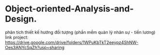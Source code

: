 # Object-oriented-Analysis-and-Design.
phân tích thiết kế hướng đối tượng (phần mềm quản lý nhân sự  - tiền lương)
link project: https://drive.google.com/drive/folders/1WPuKbTkT2eeypz4ShNW-Oes3ANYcSqZh?usp=sharing
